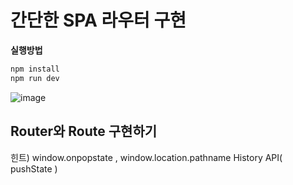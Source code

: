 # 간단한 SPA 라우터 구현
**실행방법**
```bash
npm install
npm run dev
```

![image](https://github.com/user-attachments/assets/c34bd9b5-0231-4f43-a911-fcde3f5682ad)

## Router와 Route 구현하기

힌트) window.onpopstate , window.location.pathname History API( pushState )

